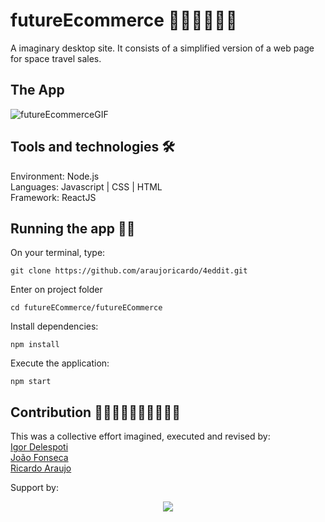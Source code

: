 # futureEcommerce 🚀👩‍🚀👨‍🚀👾
A imaginary desktop site. It consists of a simplified version of a web page for space travel sales.

## The App
![futureEcommerceGIF](https://user-images.githubusercontent.com/56797122/89335027-d6198f00-d66d-11ea-987c-e2b403cf513b.gif)


## Tools and technologies 🛠
Environment: Node.js</br>
Languages: Javascript | CSS | HTML</br>
Framework: ReactJS</br>

## Running the app 🏃‍♂️

On your terminal, type:
```
git clone https://github.com/araujoricardo/4eddit.git
```

Enter on project folder
```
cd futureECommerce/futureECommerce
```

Install dependencies:
```
npm install
```

Execute the application:
```
npm start
```

## Contribution 🧙‍♂️🦹‍♀️🧛‍♀️🧜‍♂️🧟‍♀️

This was a collective effort imagined, executed and revised by:</br>
[Igor Delespoti](https://github.com/igordelesposti)</br>
[João Fonseca](https://github.com/joaopf4)</br>
[Ricardo Araujo](https://github.com/araujoricardo)</br>

Support by: 
<p align="center">
<img src="https://uploads-ssl.webflow.com/5e790d30d198385b09366d8f/5eb17dfd4a07be86d2b8951e_Labenu_principal_slogan.png"/>
</p>
